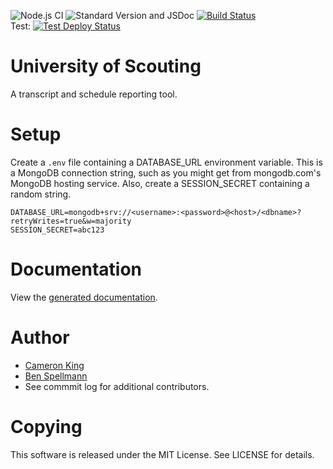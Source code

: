 ![Node.js CI](https://github.com/Longhorn-Council-BSA/universityofscouting/workflows/Node.js%20CI/badge.svg) ![Standard Version and JSDoc](https://github.com/Longhorn-Council-BSA/universityofscouting/workflows/Standard%20Version%20and%20JSDoc/badge.svg) [![Build Status](https://dev.azure.com/662-universityofscouting/University%20of%20Scouting/_apis/build/status/Longhorn-Council-BSA.universityofscouting?branchName=master)](https://dev.azure.com/662-universityofscouting/University%20of%20Scouting/_build/latest?definitionId=1&branchName=master)  
Test: [![Test Deploy Status](https://vsrm.dev.azure.com/662-universityofscouting/_apis/public/Release/badge/c878a486-da40-4801-b5e1-96d05d11a52c/1/3)](https://dev.azure.com/662-universityofscouting/University%20of%20Scouting/_release?_a=releases&view=mine&definitionId=1)

# University of Scouting
A transcript and schedule reporting tool.

# Setup

Create a `.env` file containing a DATABASE_URL environment variable.  This is
a MongoDB connection string, such as you might get from mongodb.com's MongoDB
hosting service.  Also, create a SESSION_SECRET containing a random string.

    DATABASE_URL=mongodb+srv://<username>:<password>@<host>/<dbname>?retryWrites=true&w=majority
    SESSION_SECRET=abc123

# Documentation

View the [generated documentation](https://longhorn-council-bsa.github.io/universityofscouting/docs/).

# Author
- [Cameron King](https://cameronking.me)
- [Ben Spellmann](https://www.linkedin.com/in/benjamin-spellmann-7036a676/)
- See commmit log for additional contributors.

# Copying
This software is released under the MIT License. See LICENSE for details.
